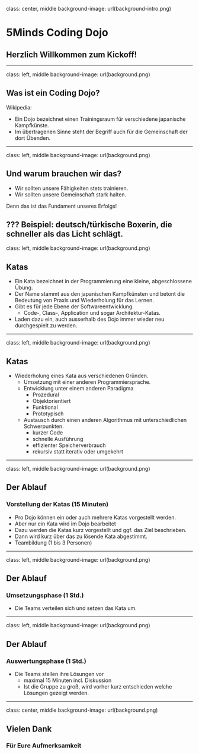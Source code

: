 class: center, middle
background-image: url(background-intro.png)

# 5Minds Coding Dojo
## Herzlich Willkommen zum Kickoff!
  
---
class: left, middle
background-image: url(background.png)

## Was ist ein Coding Dojo? 

Wikipedia:
* Ein Dojo bezeichnet einen Trainingsraum für verschiedene japanische Kampfkünste. 
* Im übertragenen Sinne steht der Begriff auch für die Gemeinschaft der dort Übenden.
  
---
class: left, middle
background-image: url(background.png)

## Und warum brauchen wir das?

* Wir sollten unsere Fähigkeiten stets trainieren.
* Wir sollten unsere Gemeinschaft stark halten.

Denn das ist das Fundament unseres Erfolgs!

???
Beispiel: deutsch/türkische Boxerin, die schneller als das Licht schlägt.
---
class: left, middle
background-image: url(background.png)

## Katas

* Ein Kata bezeichnet in der Programmierung eine kleine, abgeschlossene Übung. 
* Der Name stammt aus den japanischen Kampfkünsten und betont die Bedeutung von Praxis und Wiederholung für das Lernen.
* Gibt es für jede Ebene der Softwareentwicklung.
  * Code-, Class-, Application und sogar Architektur-Katas.
* Laden dazu ein, auch ausserhalb des Dojo immer wieder neu durchgespielt zu werden.

---
class: left, middle
background-image: url(background.png)

## Katas

* Wiederholung eines Kata aus verschiedenen Gründen. 
  * Umsetzung mit einer anderen Programmiersprache.
  * Entwicklung unter einem anderen Paradigma
    * Prozedural
    * Objektorientiert
    * Funktional
    * Prototypisch
  * Austausch durch einen anderen Algorithmus mit unterschiedlichen Schwerpunkten.
    * kurzer Code
    * schnelle Ausführung
    * effizienter Speicherverbrauch
    * rekursiv statt iterativ oder umgekehrt

---
class: left, middle
background-image: url(background.png)

## Der Ablauf

### Vorstellung der Katas (15 Minuten)

* Pro Dojo können ein oder auch mehrere Katas vorgestellt werden.
* Aber nur ein Kata wird im Dojo bearbeitet
* Dazu werden die Katas kurz vorgestellt und ggf. das Ziel beschrieben.
* Dann wird kurz über das zu lösende Kata abgestimmt.
* Teambildung (1 bis 3 Personen)
  
---
class: left, middle
background-image: url(background.png)

## Der Ablauf

### Umsetzungsphase (1 Std.)

* Die Teams verteilen sich und setzen das Kata um.

---
class: left, middle
background-image: url(background.png)

## Der Ablauf

### Auswertungsphase (1 Std.)

* Die Teams stellen ihre Lösungen vor
  * maximal 15 Minuten incl. Diskussion
  * Ist die Gruppe zu groß, wird vorher kurz entschieden welche Lösungen gezeigt werden.

---
class: center, middle
background-image: url(background.png)

## Vielen Dank
### Für Eure Aufmerksamkeit
